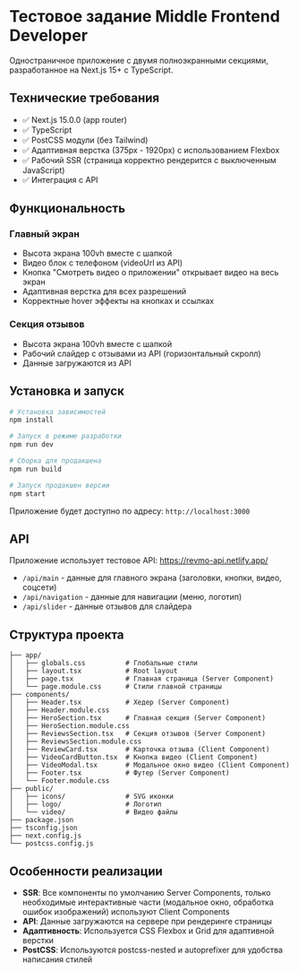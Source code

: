 # Тестовое задание Middle Frontend Developer

Одностраничное приложение с двумя полноэкранными секциями, разработанное на Next.js 15+ с TypeScript.

## Технические требования

- ✅ Next.js 15.0.0 (app router)
- ✅ TypeScript
- ✅ PostCSS модули (без Tailwind)
- ✅ Адаптивная верстка (375px - 1920px) с использованием Flexbox
- ✅ Рабочий SSR (страница корректно рендерится с выключенным JavaScript)
- ✅ Интеграция с API

## Функциональность

### Главный экран

- Высота экрана 100vh вместе с шапкой
- Видео блок с телефоном (videoUrl из API)
- Кнопка "Смотреть видео о приложении" открывает видео на весь экран
- Адаптивная верстка для всех разрешений
- Корректные hover эффекты на кнопках и ссылках

### Секция отзывов

- Высота экрана 100vh вместе с шапкой
- Рабочий слайдер с отзывами из API (горизонтальный скролл)
- Данные загружаются из API

## Установка и запуск

```bash
# Установка зависимостей
npm install

# Запуск в режиме разработки
npm run dev

# Сборка для продакшена
npm run build

# Запуск продакшен версии
npm start
```

Приложение будет доступно по адресу: `http://localhost:3000`

## API

Приложение использует тестовое API: https://revmo-api.netlify.app/

- `/api/main` - данные для главного экрана (заголовки, кнопки, видео, соцсети)
- `/api/navigation` - данные для навигации (меню, логотип)
- `/api/slider` - данные отзывов для слайдера

## Структура проекта

```
├── app/
│   ├── globals.css          # Глобальные стили
│   ├── layout.tsx           # Root layout
│   ├── page.tsx             # Главная страница (Server Component)
│   └── page.module.css      # Стили главной страницы
├── components/
│   ├── Header.tsx           # Хедер (Server Component)
│   ├── Header.module.css
│   ├── HeroSection.tsx      # Главная секция (Server Component)
│   ├── HeroSection.module.css
│   ├── ReviewsSection.tsx   # Секция отзывов (Server Component)
│   ├── ReviewsSection.module.css
│   ├── ReviewCard.tsx       # Карточка отзыва (Client Component)
│   ├── VideoCardButton.tsx  # Кнопка видео (Client Component)
│   ├── VideoModal.tsx       # Модальное окно видео (Client Component)
│   ├── Footer.tsx           # Футер (Server Component)
│   └── Footer.module.css
├── public/
│   ├── icons/               # SVG иконки
│   ├── logo/                # Логотип
│   └── video/               # Видео файлы
├── package.json
├── tsconfig.json
├── next.config.js
└── postcss.config.js
```

## Особенности реализации

- **SSR**: Все компоненты по умолчанию Server Components, только необходимые интерактивные части (модальное окно, обработка ошибок изображений) используют Client Components
- **API**: Данные загружаются на сервере при рендеринге страницы
- **Адаптивность**: Используется CSS Flexbox и Grid для адаптивной верстки
- **PostCSS**: Используются postcss-nested и autoprefixer для удобства написания стилей
